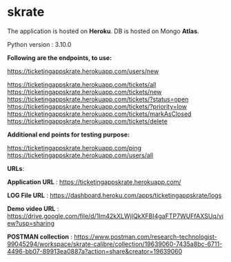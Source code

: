 # skrate

The application is hosted on **Heroku**.
DB is hosted on Mongo **Atlas**.

Python version : 3.10.0

**Following are the endpoints, to use:**

https://ticketingappskrate.herokuapp.com/users/new

https://ticketingappskrate.herokuapp.com/tickets/all 
https://ticketingappskrate.herokuapp.com/tickets/new 
https://ticketingappskrate.herokuapp.com/tickets/?status=open 
https://ticketingappskrate.herokuapp.com/tickets/?priority=low 
https://ticketingappskrate.herokuapp.com/tickets/markAsClosed 
https://ticketingappskrate.herokuapp.com/tickets/delete 

**Additional end points for testing purpose:**

https://ticketingappskrate.herokuapp.com/ping
https://ticketingappskrate.herokuapp.com/users/all

**URLs**:

**Application URL** : https://ticketingappskrate.herokuapp.com/

**LOG File URL**    : https://dashboard.heroku.com/apps/ticketingappskrate/logs

**Demo video URL**  : https://drive.google.com/file/d/1Im42kXLWjIQkXFBI4gaFTP7WUFfAXSUq/view?usp=sharing

**POSTMAN collection**  : https://www.postman.com/research-technologist-99045294/workspace/skrate-calibre/collection/19639060-7435a8bc-6711-4496-bb07-89913ea0887a?action=share&creator=19639060
